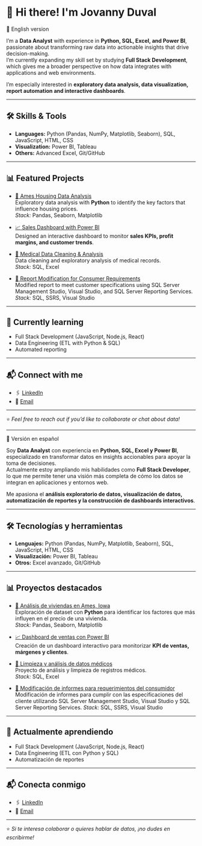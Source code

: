 # 👋 Hi there! I'm Jovanny Duval

📌 English version

I’m a **Data Analyst** with experience in **Python, SQL, Excel, and Power BI**, passionate about transforming raw data into actionable insights that drive decision-making.  
I’m currently expanding my skill set by studying **Full Stack Development**, which gives me a broader perspective on how data integrates with applications and web environments.  

I’m especially interested in **exploratory data analysis, data visualization, report automation and interactive dashboards**.

---

## 🛠️ Skills & Tools

- **Languages:** Python (Pandas, NumPy, Matplotlib, Seaborn), SQL, JavaScript, HTML, CSS  
- **Visualization:** Power BI, Tableau  
- **Others:** Advanced Excel, Git/GitHub  

---

## 📊 Featured Projects

- [🏡 Ames Housing Data Analysis](https://github.com/JovannyDP/housing-price-exploration)  
  Exploratory data analysis with **Python** to identify the key factors that influence housing prices.  
  *Stack:* Pandas, Seaborn, Matplotlib  

- [📈 Sales Dashboard with Power BI](https://github.com/JovannyDP/powerbi-sales-analytics/tree/main)  
  Designed an interactive dashboard to monitor **sales KPIs, profit margins, and customer trends**.  

- [🧹 Medical Data Cleaning & Analysis](https://github.com/JovannyDP/intrathecal-morphine-analysis)  
  Data cleaning and exploratory analysis of medical records.  
  *Stack:* SQL, Excel

- [📝 Report Modification for Consumer Requirements](https://github.com/JovannyDP/thromboprophylaxis-timeliness-analysis)  
  Modified report to meet customer specifications using SQL Server Management Studio, Visual Studio, and SQL Server Reporting Services.
  *Stack:* SQL, SSRS, Visual Studio

---

## 🚀 Currently learning
- Full Stack Development (JavaScript, Node.js, React)  
- Data Engineering (ETL with Python & SQL)  
- Automated reporting  

---

## 📬 Connect with me

- 🖇️ [LinkedIn](https://www.linkedin.com/in/jovannyduval/)  
- 📧 [Email](jovannyedp.job@gmail.com) 

---

⭐ *Feel free to reach out if you’d like to collaborate or chat about data!*

---

📌 Versión en español

Soy **Data Analyst** con experiencia en **Python, SQL, Excel y Power BI**, especializado en transformar datos en insights accionables para apoyar la toma de decisiones.  
Actualmente estoy ampliando mis habilidades como **Full Stack Developer**, lo que me permite tener una visión más completa de cómo los datos se integran en aplicaciones y entornos web.  

Me apasiona el **análisis exploratorio de datos, visualización de datos, automatización de reportes y la construcción de dashboards interactivos**.

---

## 🛠️ Tecnologías y herramientas

- **Lenguajes:** Python (Pandas, NumPy, Matplotlib, Seaborn), SQL, JavaScript, HTML, CSS  
- **Visualización:** Power BI, Tableau  
- **Otros:** Excel avanzado, Git/GitHub  

---

## 📊 Proyectos destacados

- [🏡 Análisis de viviendas en Ames, Iowa](https://github.com/JovannyDP/housing-price-exploration)  
  Exploración de dataset con **Python** para identificar los factores que más influyen en el precio de una vivienda.  
  *Stack:* Pandas, Seaborn, Matplotlib  

- [📈 Dashboard de ventas con Power BI](https://github.com/JovannyDP/powerbi-sales-analytics/tree/main)  
  Creación de un dashboard interactivo para monitorizar **KPI de ventas, márgenes y clientes**.  

- [🧹 Limpieza y análisis de datos médicos](https://github.com/JovannyDP/intrathecal-morphine-analysis)    
  Proyecto de análisis y limpieza de registros médicos.  
  *Stack:* SQL, Excel

- [📝 Modificación de informes para requerimientos del consumidor](https://github.com/JovannyDP/thromboprophylaxis-timeliness-analysis)  
  Modificación de informes para cumplir con las especificaciones del cliente utilizando SQL Server Management Studio, Visual Studio y SQL Server Reporting Services.
  *Stack:* SQL, SSRS, Visual Studio

---

## 🚀 Actualmente aprendiendo
- Full Stack Development (JavaScript, Node.js, React)  
- Data Engineering (ETL con Python y SQL)  
- Automatización de reportes  

---

## 📬 Conecta conmigo

- 🖇️ [LinkedIn](https://www.linkedin.com/in/jovannyduval/)  
- 📧 [Email](jovannyedp.job@gmail.com)  

---

⭐ *Si te interesa colaborar o quieres hablar de datos, ¡no dudes en escribirme!*


